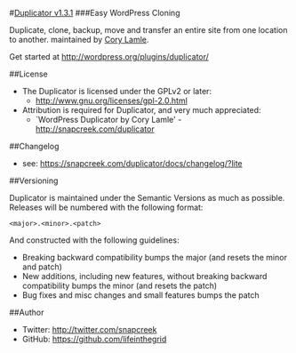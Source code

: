 #[Duplicator v1.3.1](http://snapcreek.com/duplicator)
###Easy WordPress Cloning

Duplicate, clone, backup, move and transfer an entire site from one location to another.
maintained by [Cory Lamle](http://snapcreek.com). 

Get started at http://wordpress.org/plugins/duplicator/

##License
- The Duplicator is licensed under the GPLv2 or later:
  - http://www.gnu.org/licenses/gpl-2.0.html
- Attribution is required for Duplicator, and very much appreciated:
  - `WordPress Duplicator by Cory Lamle' - http://snapcreek.com/duplicator

##Changelog
- see: https://snapcreek.com/duplicator/docs/changelog/?lite

##Versioning

Duplicator is maintained under the Semantic Versions as much as possible. Releases will be numbered with the following format:

`<major>.<minor>.<patch>`

And constructed with the following guidelines:

* Breaking backward compatibility bumps the major (and resets the minor and patch)
* New additions, including new features, without breaking backward compatibility bumps the minor (and resets the patch)
* Bug fixes and misc changes and small features bumps the patch


##Author
- Twitter: http://twitter.com/snapcreek
- GitHub: https://github.com/lifeinthegrid
